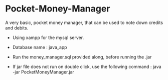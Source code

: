 # Pocket-Money-Manager
A very basic, pocket money manager, that can be used to note down credits and debits. 

- Using xampp for the mysql server.
- Database name : java_app
- Run the money_manager.sql provided along, before running the .jar

- If jar file does not run on double click, use the following command : java -jar PocketMoneyManager.jar
